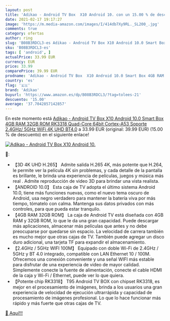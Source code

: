 ```yaml
---
layout: post
title: 'Adikao - Android TV Box  X10 Android 10. con un 15.00 % de descuento'
date: 2021-02-17 19:17:27
image: 'https://m.media-amazon.com/images/I/414db7Xy9RL._SL200_.jpg'
comments: true
category: ofertas
author: ring
slug: 'B08B3RDCL3-es Adikao - Android TV Box X10 Android 10.0 Smart Box 4GB RAM...'
sku: 'B08B3RDCL3-es'
tags: [ 'android', ]
actualPrice: 33.99 EUR
currency: EUR
price: 33.99
comparePrice: 39.99 EUR
prodname: 'Adikao - Android TV Box  X10 Android 10.0 Smart Box 4GB RAM 32GB ROM RK3318 Quad-Core 64bit Cortex-A53 Soporte 2.4GHz/ 5GHz WiFi 4K UHD BT4.0'
country: 'es'
flag: '🇪🇸'
brand: 'Adikao'
buyurl: 'https://www.amazon.es/dp/B08B3RDCL3/?tag=tolees-21'
descuento: '15.00'
average: '37.7042857142857'
---
```


En este momento está [Adikao - Android TV Box  X10 Android 10.0 Smart Box 4GB RAM 32GB ROM RK3318 Quad-Core 64bit Cortex-A53 Soporte 2.4GHz/ 5GHz WiFi 4K UHD BT4.0](https://www.amazon.es/dp/B08B3RDCL3/?tag=tolees-21) a 33.99 EUR (original: 39.99 EUR) (15.00 %  de descuento) en el siguiente enlace!

[![Adikao - Android TV Box  X10 Android 10.](https://m.media-amazon.com/images/I/414db7Xy9RL._SL200_.jpg)](https://www.amazon.es/dp/B08B3RDCL3/?tag=tolees-21)

🔎:

- 【3D 4K UHD H.265】 Admite salida H.265 4K, más potente que H.264, le permite ver la película 4K sin problemas, y cada detalle de la pantalla es brillante, le brinda una experiencia de películas, juegos y música más real . Admite reproducción de video 3D para brindar una vista realista.
- 【ANDROID 10.0】 Esta caja de TV adopta el último sistema Android 10.0, tiene más funciones nuevas, como el nuevo tema oscuro de Android, usa negro verdadero para mantener la batería viva por más tiempo, tómatelo con calma. Mantenga sus datos privados con más controles, para que pueda estar tranquilo.
- 【4GB RAM 32GB ROM】 La caja de Android TV está diseñada con 4GB RAM y 32GB ROM, lo que le da una gran capacidad. Puede descargar más aplicaciones, almacenar más películas que antes y no debe preocuparse por quedarse sin espacio. La velocidad de carrera también es mucho mejor que otras cajas de TV. También puede agregar un disco duro adicional, una tarjeta TF para expandir el almacenamiento.
- 【2.4GHz / 5GHz WIFI 100M】 Equipado con doble Wi-Fi de 2.4GHz / 5GHz y BT 4.0 integrado, compatible con LAN Ethernet 10 / 100M. Ofrecemos una conexión conveniente y una señal WIFI más estable para disfrutar de una experiencia de video de mayor calidad. Simplemente conecte la fuente de alimentación, conecte el cable HDMI de la caja y Wi-Fi / Ethernet, puede ver lo que quiera.
- 【Potente chip RK3318】 T95 Android TV BOX con chipset RK3318, es mejor en el procesamiento de imágenes, brinda a los usuarios una gran experiencia de velocidad de ejecución ultrarrápida y capacidad de procesamiento de imágenes profesional. Lo que lo hace funcionar más rápido y más fuerte que otras cajas de TV.

[🛒 Aquí!!!](https://www.amazon.es/dp/B08B3RDCL3/?tag=tolees-21)
